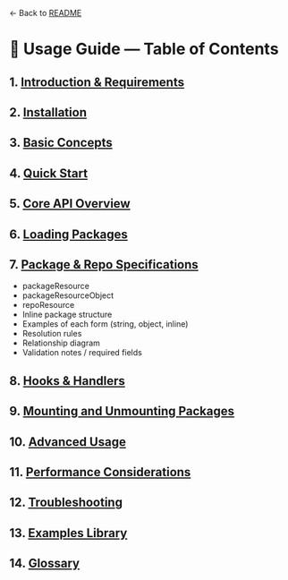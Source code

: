 ← Back to [README](../../README.md)

# 📘 Usage Guide — Table of Contents

## 1. [Introduction & Requirements](INTRODUCTION.md)

## 2. [Installation](INSTALLATION.md)

## 3. [Basic Concepts](BASIC_CONCEPTS.md)

## 4. [Quick Start](QUICK_START.md)

## 5. [Core API Overview](CORE_API_OVERVIEW.md)

## 6. [Loading Packages](LOADING_PACKAGES.md)

## 7. [Package & Repo Specifications](PACKAGE_SPECIFICATIONS.md)

* packageResource
* packageResourceObject
* repoResource
* Inline package structure
* Examples of each form (string, object, inline)
* Resolution rules
* Relationship diagram
* Validation notes / required fields

## 8. [Hooks & Handlers](HOOKS_AND_HANDLERS.md)

## 9. [Mounting and Unmounting Packages](MOUNTING.md)

## 10. [Advanced Usage](ADVANCED_USAGE.md)

## 11. [Performance Considerations](PERFORMANCE.md)

## 12. [Troubleshooting](TROUBLESHOOTING.md)

## 13. [Examples Library](EXAMPLES_LIBRARY.md)

## 14. [Glossary](GLOSSARY.md)

